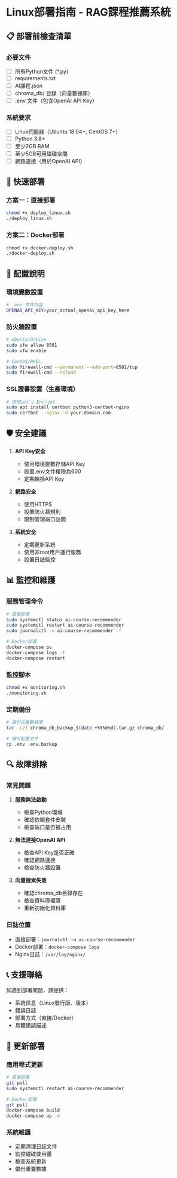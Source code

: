 # Linux部署指南 - RAG課程推薦系統

## 📋 部署前檢查清單

### 必要文件
- [ ] 所有Python文件 (*.py)
- [ ] requirements.txt
- [ ] AI課程.json
- [ ] chroma_db/ 目錄（向量數據庫）
- [ ] .env 文件（包含OpenAI API Key）

### 系統要求
- [ ] Linux伺服器（Ubuntu 18.04+, CentOS 7+）
- [ ] Python 3.8+
- [ ] 至少2GB RAM
- [ ] 至少5GB可用磁碟空間
- [ ] 網路連接（用於OpenAI API）

## 🚀 快速部署

### 方案一：直接部署
```bash
chmod +x deploy_linux.sh
./deploy_linux.sh
```

### 方案二：Docker部署
```bash
chmod +x docker-deploy.sh
./docker-deploy.sh
```

## 🔧 配置說明

### 環境變數設置
```bash
# .env 文件內容
OPENAI_API_KEY=your_actual_openai_api_key_here
```

### 防火牆設置
```bash
# Ubuntu/Debian
sudo ufw allow 8501
sudo ufw enable

# CentOS/RHEL
sudo firewall-cmd --permanent --add-port=8501/tcp
sudo firewall-cmd --reload
```

### SSL證書設置（生產環境）
```bash
# 使用Let's Encrypt
sudo apt install certbot python3-certbot-nginx
sudo certbot --nginx -d your-domain.com
```

## 🛡️ 安全建議

1. **API Key安全**
   - 使用環境變數存儲API Key
   - 設置.env文件權限為600
   - 定期輪換API Key

2. **網路安全**
   - 使用HTTPS
   - 設置防火牆規則
   - 限制管理端口訪問

3. **系統安全**
   - 定期更新系統
   - 使用非root用戶運行服務
   - 設置日誌監控

## 📊 監控和維護

### 服務管理命令
```bash
# 直接部署
sudo systemctl status ai-course-recommender
sudo systemctl restart ai-course-recommender
sudo journalctl -u ai-course-recommender -f

# Docker部署
docker-compose ps
docker-compose logs -f
docker-compose restart
```

### 監控腳本
```bash
chmod +x monitoring.sh
./monitoring.sh
```

### 定期備份
```bash
# 備份向量數據庫
tar -czf chroma_db_backup_$(date +%Y%m%d).tar.gz chroma_db/

# 備份配置文件
cp .env .env.backup
```

## 🔍 故障排除

### 常見問題

1. **服務無法啟動**
   - 檢查Python環境
   - 確認依賴套件安裝
   - 檢查端口是否被占用

2. **無法連接OpenAI API**
   - 檢查API Key是否正確
   - 確認網路連接
   - 檢查防火牆設置

3. **向量搜索失敗**
   - 確認chroma_db目錄存在
   - 檢查資料庫權限
   - 重新初始化資料庫

### 日誌位置
- 直接部署：`journalctl -u ai-course-recommender`
- Docker部署：`docker-compose logs`
- Nginx日誌：`/var/log/nginx/`

## 📞 支援聯絡

如遇到部署問題，請提供：
- 系統信息（Linux發行版、版本）
- 錯誤日誌
- 部署方式（直接/Docker）
- 具體錯誤描述

## 🔄 更新部署

### 應用程式更新
```bash
# 直接部署
git pull
sudo systemctl restart ai-course-recommender

# Docker部署
git pull
docker-compose build
docker-compose up -d
```

### 系統維護
- 定期清理日誌文件
- 監控磁碟使用量
- 檢查系統更新
- 備份重要數據 